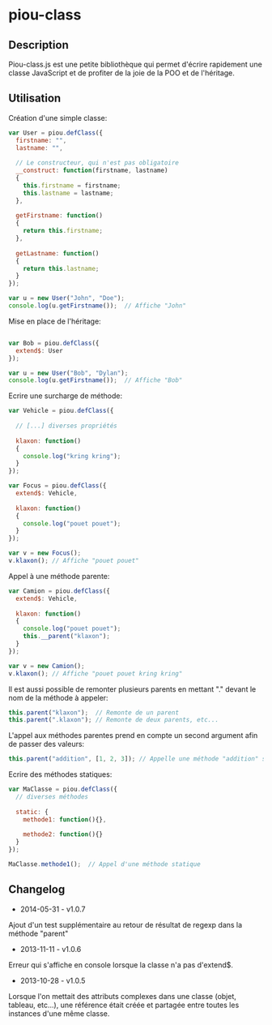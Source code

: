 piou-class
==========

Description
-----------

Piou-class.js est une petite bibliothèque qui permet d'écrire rapidement une classe JavaScript et de profiter de la joie de la POO et de l'héritage.


Utilisation
-----------

Création d'une simple classe: 
`````javascript
var User = piou.defClass({
  firstname: "",
  lastname: "",
  
  // Le constructeur, qui n'est pas obligatoire
  __construct: function(firstname, lastname)
  {
    this.firstname = firstname;
    this.lastname = lastname;
  },
  
  getFirstname: function()
  {
    return this.firstname;
  },
  
  getLastname: function()
  {
    return this.lastname;
  }
});

var u = new User("John", "Doe");
console.log(u.getFirstname());  // Affiche "John"
`````

Mise en place de l'héritage:
`````javascript

var Bob = piou.defClass({
  extend$: User
});

var u = new User("Bob", "Dylan");
console.log(u.getFirstname());  // Affiche "Bob"
`````

Ecrire une surcharge de méthode:
`````javascript
var Vehicle = piou.defClass({
  
  // [...] diverses propriétés
  
  klaxon: function()
  {
    console.log("kring kring");
  }
});

var Focus = piou.defClass({
  extend$: Vehicle,
  
  klaxon: function()
  {
    console.log("pouet pouet");
  }
});

var v = new Focus();
v.klaxon(); // Affiche "pouet pouet"
`````

Appel à une méthode parente:
`````javascript
var Camion = piou.defClass({
  extend$: Vehicle,
  
  klaxon: function()
  {
    console.log("pouet pouet");
    this.__parent("klaxon");
  }
});

var v = new Camion();
v.klaxon(); // Affiche "pouet pouet kring kring"
`````

Il est aussi possible de remonter plusieurs parents en mettant "." devant le nom de la méthode à appeler:
`````javascript
this.parent("klaxon");  // Remonte de un parent
this.parent(".klaxon"); // Remonte de deux parents, etc...
`````

L'appel aux méthodes parentes prend en compte un second argument afin de passer des valeurs:
`````javascript
this.parent("addition", [1, 2, 3]); // Appelle une méthode "addition" sur la classe parente et lui passe 3 arguments numériques
`````

Ecrire des méthodes statiques:
`````javascript
var MaClasse = piou.defClass({
  // diverses méthodes
  
  static: {
    methode1: function(){},
    
    methode2: function(){}
  }
});

MaClasse.methode1();  // Appel d'une méthode statique
`````

Changelog
-----------

- 2014-05-31 - v1.0.7

Ajout d'un test supplémentaire au retour de résultat de regexp dans la méthode "parent"

- 2013-11-11 - v1.0.6

Erreur qui s'affiche en console lorsque la classe n'a pas d'extend$.

- 2013-10-28 - v1.0.5

Lorsque l'on mettait des attributs complexes dans une classe (objet, tableau, etc...), une référence était créée et partagée entre 
toutes les instances d'une même classe.